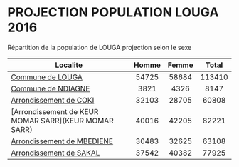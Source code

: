 # PROJECTION POPULATION LOUGA 2016
	
Répartition de la population de LOUGA projection selon le sexe
	
| Localite  | Homme | Femme | Total |
| --------- |:-----:|:-----:|:-----:|
| [Commune de LOUGA](LOUGA) | 54725 | 58684 | 113410 |
| [Commune de NDIAGNE](NDIAGNE) | 3821 | 4326 | 8147 |
| [Arrondissement de COKI](COKI) | 32103 | 28705 | 60808 |
| [Arrondissement de KEUR MOMAR SARR](KEUR MOMAR SARR) | 40016 | 42205 | 82221 |
| [Arrondissement de MBEDIENE](MBEDIENE) | 30483 | 32625 | 63108 |
| [Arrondissement de SAKAL](SAKAL) | 37542 | 40382 | 77925 |
